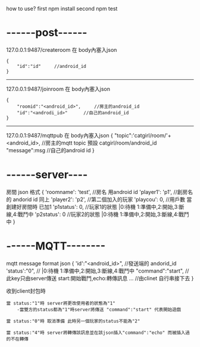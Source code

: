 how to use?
first  npm install
second npm test

------post------
=========

127.0.0.1:9487/createroom
    在 body內塞入json
    
    {
        "id":"id"     //android_id
    }
    
----
127.0.0.1:9487/joinroom
    在 body內塞入json
    
    {
        "roomid":"<android_id>",     //房主的android_id
        "id":"<androdi_id>"      //自己的android_id
    }
    
----
127.0.0.1:9487/mqttpub
    在 body內塞入json
    {
        "topic":'catgirl/room/'+<android_id>,     //房主的mqtt topic 預設 catgirl/room/android_id
        "message":msg      //自己的android id
    }


------server----
=========
房間 json 格式
{ 'roomname': 'test',   //房名 用android id
    'player1': 'p1',    //創房名的 andorid id 同上
    'player2': 'p2',    //第二個加入的玩家
    'playcou': 0,       //用戶數  當創建好房間時 已加1
    'p1status': 0,      //玩家1的狀態 |0:待機 1:準備中,2:開始,3:斷線,4:戰鬥中
    'p2status': 0       //玩家2的狀態 |0:待機 1:準備中,2:開始,3:斷線,4:戰鬥中
 }

 ------MQTT--------
 =========
 mqtt message format
    json
    {
        'id':"<android_id>",  //發送端的 andorid_id
        'status':"0",       // |0:待機 1:準備中,2:開始,3:斷線,4:戰鬥中
        "command":"start",  //此key只由server傳送  start:開始戰鬥,echo:轉傳訊息
        ...             //由clinet 自行串接下去
    }

收到client封包時

    當 status:"1"時 server將更改使用者的狀態為"1" 
        -當雙方的status都為"1"時server將傳送 "command":"start" 代表開始遊戲

    當 status:"0"時 取消準備 此時另一個玩家的status不能為"2" 

    當 status:"4"時 server將轉傳該訊息並在該json插入"command":"echo" 而被插入過的不在轉傳
